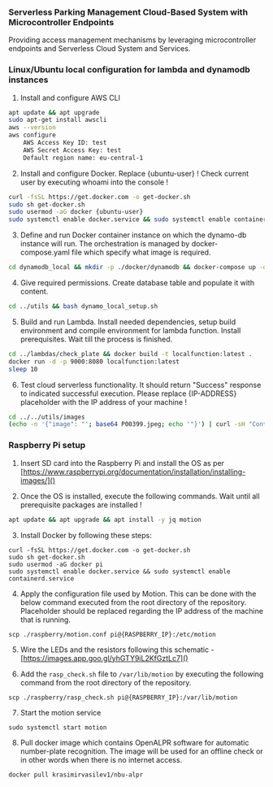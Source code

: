 ### Serverless Parking Management Cloud-Based System with Microcontroller Endpoints

Providing access management mechanisms by leveraging microcontroller endpoints and Serverless Cloud System and Services.

### Linux/Ubuntu local configuration for lambda and dynamodb instances

1. Install and configure AWS CLI

```bash
apt update && apt upgrade
sudo apt-get install awscli
aws --version
aws configure
	AWS Access Key ID: test
	AWS Secret Access Key: test
	Default region name: eu-central-1
```

2. Install and configure Docker.
Replace {ubuntu-user} ! Check current user by executing whoami into the console !

```bash
curl -fsSL https://get.docker.com -o get-docker.sh
sudo sh get-docker.sh
sudo usermod -aG docker {ubuntu-user}
sudo systemctl enable docker.service && sudo systemctl enable containerd.service
```

3. Define and run Docker container instance on which the dynamo-db instance will run. The orchestration is managed by docker-compose.yaml file which specify what image is required. 

```bash
cd dynamodb_local && mkdir -p ./docker/dynamodb && docker-compose up -d
```

4. Give required permissions. Create database table and populate it with content. 

```bash
cd ../utils && bash dynamo_local_setup.sh
```

5. Build and run Lambda. Install needed dependencies, setup build environment and compile environment for lambda function.  Install prerequisites. Wait till the process is finished.

```bash
cd ../lambdas/check_plate && docker build -t localfunction:latest . 
docker run -d -p 9000:8080 localfunction:latest
sleep 10
```

6. Test cloud serverless functionality. It should return "Success" response to indicated successful execution.
Please replace {IP-ADDRESS} placeholder with the IP address of your machine !

```bash
cd ../../utils/images
(echo -n '{"image": "'; base64 P00399.jpeg; echo '"}') | curl -sH "Content-Type: application/json" -d @- "http://{IP-ADDRESS}:9000/2015-03-31/functions/function/invocations"
```

### Raspberry Pi setup

1. Insert SD card into the Raspberry Pi and install the OS as per [https://www.raspberrypi.org/documentation/installation/installing-images/]()

2. Once the OS is installed, execute the following commands. Wait until all prerequisite packages are installed !

```bash
apt update && apt upgrade && apt install -y jq motion
```

3. Install Docker by following these steps:

```
curl -fsSL https://get.docker.com -o get-docker.sh
sudo sh get-docker.sh
sudo usermod -aG docker pi
sudo systemctl enable docker.service && sudo systemctl enable containerd.service
```

4. Apply the configuration file used by Motion. This can be done with the below command executed from the root directory of the repository. Placeholder should be replaced regarding the IP address of the machine that is running.

```
scp ./raspberry/motion.conf pi@{RASPBERRY_IP}:/etc/motion
```
5. Wire the LEDs and the resistors following this schematic - [https://images.app.goo.gl/yhGTY9iL2KfGztLc7]()

6. Add the `rasp_check.sh` file to `/var/lib/motion` by executing the following command from the root directory of the repository.

```
scp ./raspberry/rasp_check.sh pi@{RASPBERRY_IP}:/var/lib/motion
```

7. Start the motion service

```
sudo systemctl start motion
```

8. Pull docker image which contains OpenALPR software for automatic number-plate recognition. The image will be used for an offline check or in other words when there is no internet access.

```
docker pull krasimirvasilev1/nbu-alpr
```
